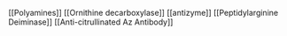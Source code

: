 [[Polyamines]]
[[Ornithine decarboxylase]]
[[antizyme]]
[[Peptidylarginine Deiminase]]
[[Anti-citrullinated Az Antibody]]
